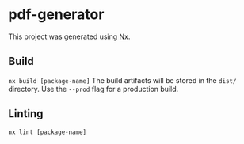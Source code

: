 # pdf-generator

This project was generated using [Nx](https://nx.dev).

## Build

`nx build [package-name]` The build artifacts will be stored in the `dist/` directory. Use the `--prod` flag for a
production build.

## Linting

`nx lint [package-name]`
